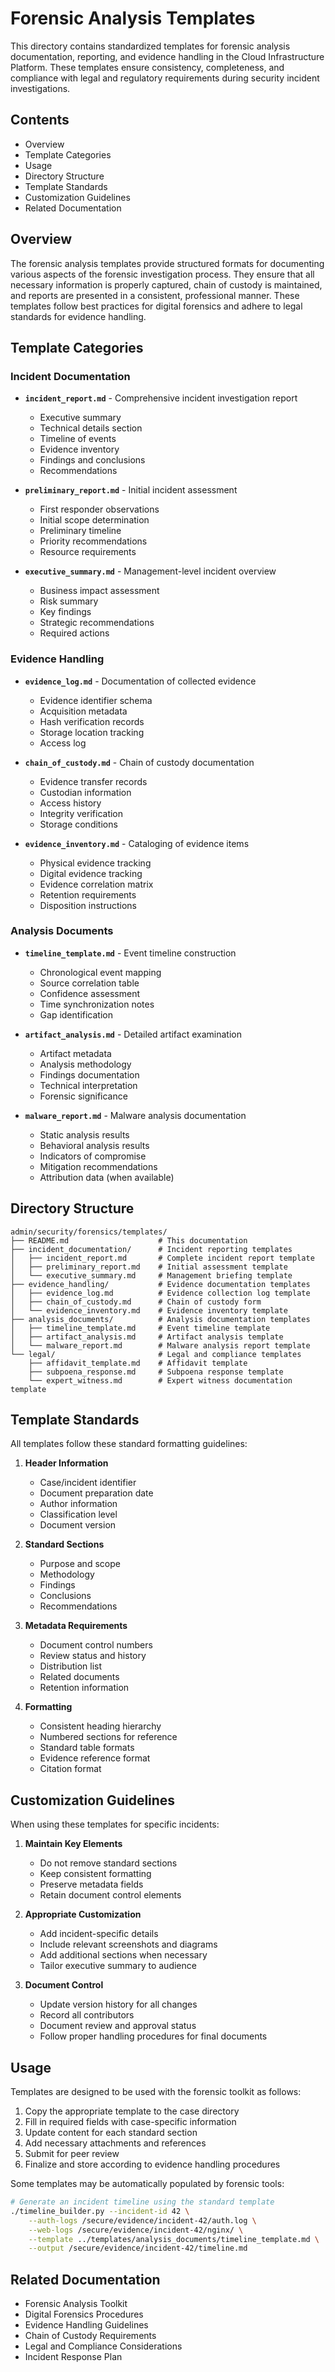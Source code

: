# Forensic Analysis Templates

This directory contains standardized templates for forensic analysis documentation, reporting, and evidence handling in the Cloud Infrastructure Platform. These templates ensure consistency, completeness, and compliance with legal and regulatory requirements during security incident investigations.

## Contents

- Overview
- Template Categories
- Usage
- Directory Structure
- Template Standards
- Customization Guidelines
- Related Documentation

## Overview

The forensic analysis templates provide structured formats for documenting various aspects of the forensic investigation process. They ensure that all necessary information is properly captured, chain of custody is maintained, and reports are presented in a consistent, professional manner. These templates follow best practices for digital forensics and adhere to legal standards for evidence handling.

## Template Categories

### Incident Documentation

- **`incident_report.md`** - Comprehensive incident investigation report
  - Executive summary
  - Technical details section
  - Timeline of events
  - Evidence inventory
  - Findings and conclusions
  - Recommendations

- **`preliminary_report.md`** - Initial incident assessment
  - First responder observations
  - Initial scope determination
  - Preliminary timeline
  - Priority recommendations
  - Resource requirements

- **`executive_summary.md`** - Management-level incident overview
  - Business impact assessment
  - Risk summary
  - Key findings
  - Strategic recommendations
  - Required actions

### Evidence Handling

- **`evidence_log.md`** - Documentation of collected evidence
  - Evidence identifier schema
  - Acquisition metadata
  - Hash verification records
  - Storage location tracking
  - Access log

- **`chain_of_custody.md`** - Chain of custody documentation
  - Evidence transfer records
  - Custodian information
  - Access history
  - Integrity verification
  - Storage conditions

- **`evidence_inventory.md`** - Cataloging of evidence items
  - Physical evidence tracking
  - Digital evidence tracking
  - Evidence correlation matrix
  - Retention requirements
  - Disposition instructions

### Analysis Documents

- **`timeline_template.md`** - Event timeline construction
  - Chronological event mapping
  - Source correlation table
  - Confidence assessment
  - Time synchronization notes
  - Gap identification

- **`artifact_analysis.md`** - Detailed artifact examination
  - Artifact metadata
  - Analysis methodology
  - Findings documentation
  - Technical interpretation
  - Forensic significance

- **`malware_report.md`** - Malware analysis documentation
  - Static analysis results
  - Behavioral analysis results
  - Indicators of compromise
  - Mitigation recommendations
  - Attribution data (when available)

## Directory Structure

```plaintext
admin/security/forensics/templates/
├── README.md                    # This documentation
├── incident_documentation/      # Incident reporting templates
│   ├── incident_report.md       # Complete incident report template
│   ├── preliminary_report.md    # Initial assessment template
│   └── executive_summary.md     # Management briefing template
├── evidence_handling/           # Evidence documentation templates
│   ├── evidence_log.md          # Evidence collection log template
│   ├── chain_of_custody.md      # Chain of custody form
│   └── evidence_inventory.md    # Evidence inventory template
├── analysis_documents/          # Analysis documentation templates
│   ├── timeline_template.md     # Event timeline template
│   ├── artifact_analysis.md     # Artifact analysis template
│   └── malware_report.md        # Malware analysis report template
└── legal/                       # Legal and compliance templates
    ├── affidavit_template.md    # Affidavit template
    ├── subpoena_response.md     # Subpoena response template
    └── expert_witness.md        # Expert witness documentation template
```

## Template Standards

All templates follow these standard formatting guidelines:

1. **Header Information**
   - Case/incident identifier
   - Document preparation date
   - Author information
   - Classification level
   - Document version

2. **Standard Sections**
   - Purpose and scope
   - Methodology
   - Findings
   - Conclusions
   - Recommendations

3. **Metadata Requirements**
   - Document control numbers
   - Review status and history
   - Distribution list
   - Related documents
   - Retention information

4. **Formatting**
   - Consistent heading hierarchy
   - Numbered sections for reference
   - Standard table formats
   - Evidence reference format
   - Citation format

## Customization Guidelines

When using these templates for specific incidents:

1. **Maintain Key Elements**
   - Do not remove standard sections
   - Keep consistent formatting
   - Preserve metadata fields
   - Retain document control elements

2. **Appropriate Customization**
   - Add incident-specific details
   - Include relevant screenshots and diagrams
   - Add additional sections when necessary
   - Tailor executive summary to audience

3. **Document Control**
   - Update version history for all changes
   - Record all contributors
   - Document review and approval status
   - Follow proper handling procedures for final documents

## Usage

Templates are designed to be used with the forensic toolkit as follows:

1. Copy the appropriate template to the case directory
2. Fill in required fields with case-specific information
3. Update content for each standard section
4. Add necessary attachments and references
5. Submit for peer review
6. Finalize and store according to evidence handling procedures

Some templates may be automatically populated by forensic tools:

```bash
# Generate an incident timeline using the standard template
./timeline_builder.py --incident-id 42 \
    --auth-logs /secure/evidence/incident-42/auth.log \
    --web-logs /secure/evidence/incident-42/nginx/ \
    --template ../templates/analysis_documents/timeline_template.md \
    --output /secure/evidence/incident-42/timeline.md
```

## Related Documentation

- Forensic Analysis Toolkit
- Digital Forensics Procedures
- Evidence Handling Guidelines
- Chain of Custody Requirements
- Legal and Compliance Considerations
- Incident Response Plan
